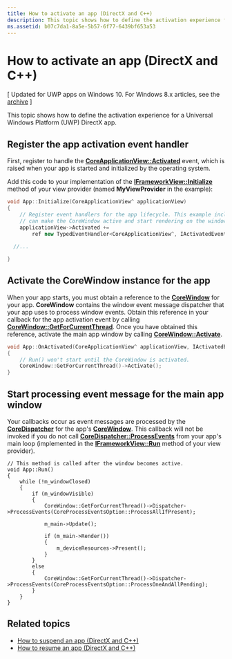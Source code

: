 ```yaml
---
title: How to activate an app (DirectX and C++)
description: This topic shows how to define the activation experience for a Universal Windows Platform (UWP) DirectX app.
ms.assetid: b07c7da1-8a5e-5b57-6f77-6439bf653a53
---
```


# How to activate an app (DirectX and C++)


\[ Updated for UWP apps on Windows 10. For Windows 8.x articles, see the [archive](http://go.microsoft.com/fwlink/p/?linkid=619132) \]

This topic shows how to define the activation experience for a Universal Windows Platform (UWP) DirectX app.

## Register the app activation event handler


First, register to handle the [**CoreApplicationView::Activated**](https://msdn.microsoft.com/library/windows/apps/br225018) event, which is raised when your app is started and initialized by the operating system.

Add this code to your implementation of the [**IFrameworkView::Initialize**](https://msdn.microsoft.com/library/windows/apps/hh700495) method of your view provider (named **MyViewProvider** in the example):

```cpp
void App::Initialize(CoreApplicationView^ applicationView)
{
    // Register event handlers for the app lifecycle. This example includes Activated, so that we
    // can make the CoreWindow active and start rendering on the window.
    applicationView->Activated +=
        ref new TypedEventHandler<CoreApplicationView^, IActivatedEventArgs^>(this, &App::OnActivated);
  
  //...

}
```

## Activate the CoreWindow instance for the app


When your app starts, you must obtain a reference to the [**CoreWindow**](https://msdn.microsoft.com/library/windows/apps/br208225) for your app. **CoreWindow** contains the window event message dispatcher that your app uses to process window events. Obtain this reference in your callback for the app activation event by calling [**CoreWindow::GetForCurrentThread**](https://msdn.microsoft.com/library/windows/apps/hh701589). Once you have obtained this reference, activate the main app window by calling [**CoreWindow::Activate**](https://msdn.microsoft.com/library/windows/apps/br208254).

```cpp
void App::OnActivated(CoreApplicationView^ applicationView, IActivatedEventArgs^ args)
{
    // Run() won't start until the CoreWindow is activated.
    CoreWindow::GetForCurrentThread()->Activate();
}
```

## Start processing event message for the main app window


Your callbacks occur as event messages are processed by the [**CoreDispatcher**](https://msdn.microsoft.com/library/windows/apps/br208211) for the app's [**CoreWindow**](https://msdn.microsoft.com/library/windows/apps/br208225). This callback will not be invoked if you do not call [**CoreDispatcher::ProcessEvents**](https://msdn.microsoft.com/library/windows/apps/br208215) from your app's main loop (implemented in the [**IFrameworkView::Run**](https://msdn.microsoft.com/library/windows/apps/hh700505) method of your view provider).

``` syntax
// This method is called after the window becomes active.
void App::Run()
{
    while (!m_windowClosed)
    {
        if (m_windowVisible)
        {
            CoreWindow::GetForCurrentThread()->Dispatcher->ProcessEvents(CoreProcessEventsOption::ProcessAllIfPresent);

            m_main->Update();

            if (m_main->Render())
            {
                m_deviceResources->Present();
            }
        }
        else
        {
            CoreWindow::GetForCurrentThread()->Dispatcher->ProcessEvents(CoreProcessEventsOption::ProcessOneAndAllPending);
        }
    }
}
```

## Related topics


* [How to suspend an app (DirectX and C++)](how-to-suspend-an-app-directx-and-cpp.md)
* [How to resume an app (DirectX and C++)](how-to-resume-an-app-directx-and-cpp.md)

 

 






<!--HONumber=May16_HO4-->


